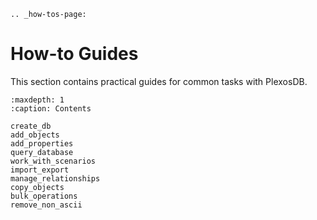 ```{eval-rst}
.. _how-tos-page:
```

# How-to Guides

This section contains practical guides for common tasks with PlexosDB.

```{toctree}
:maxdepth: 1
:caption: Contents

create_db
add_objects
add_properties
query_database
work_with_scenarios
import_export
manage_relationships
copy_objects
bulk_operations
remove_non_ascii
```

